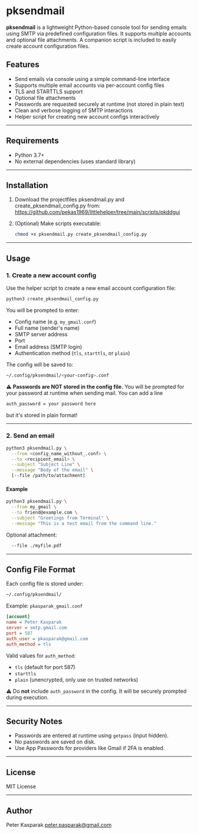 # pksendmail

**pksendmail** is a lightweight Python-based console tool for sending emails using SMTP via predefined configuration files. It supports multiple accounts and optional file attachments. A companion script is included to easily create account configuration files.

## Features

- Send emails via console using a simple command-line interface
- Supports multiple email accounts via per-account config files
- TLS and STARTTLS support
- Optional file attachments
- Passwords are requested securely at runtime (not stored in plain text)
- Clean and verbose logging of SMTP interactions
- Helper script for creating new account configs interactively

---

## Requirements

- Python 3.7+
- No external dependencies (uses standard library)

---

## Installation

1. Download the projectfiles pksendmail.py and create_pksendmail_config.py from: https://github.com/pekas1969/littlehelper/tree/main/scripts/pkddgui

2. (Optional) Make scripts executable:
   ```bash
   chmod +x pksendmail.py create_pksendmail_config.py
   ```

---

## Usage

### 1. Create a new account config

Use the helper script to create a new email account configuration file:

```bash
python3 create_pksendmail_config.py
```

You will be prompted to enter:

- Config name (e.g. `my_gmail.conf`)
- Full name (sender's name)
- SMTP server address
- Port
- Email address (SMTP login)
- Authentication method (`tls`, `starttls`, or `plain`)

The config will be saved to:

```bash
~/.config/pksendmail/<your-config>.conf
```

⚠️ **Passwords are NOT stored in the config file.** You will be prompted for your password at runtime when sending mail.
You can add a line

```bash
auth_password = your password here
```

but it's stored in plain format!

---

### 2. Send an email

```bash
python3 pksendmail.py \
  --from <config_name_without_.conf> \
  --to <recipient_email> \
  --subject "Subject Line" \
  --message "Body of the email" \
  [--file /path/to/attachment]
```

#### Example

```bash
python3 pksendmail.py \
  --from my_gmail \
  --to friend@example.com \
  --subject "Greetings from Terminal" \
  --message "This is a test email from the command line."
```

Optional attachment:
```bash
  --file ./myfile.pdf
```

---

## Config File Format

Each config file is stored under:

```bash
~/.config/pksendmail/
```

Example: `pkasparak_gmail.conf`

```ini
[account]
name = Peter Kasparak
server = smtp.gmail.com
port = 587
auth_user = pkasparak@gmail.com
auth_method = tls
```

Valid values for `auth_method`:
- `tls` (default for port 587)
- `starttls`
- `plain` (unencrypted, only use on trusted networks)

⚠️ Do **not** include `auth_password` in the config. It will be securely prompted during execution.

---

## Security Notes

- Passwords are entered at runtime using `getpass` (input hidden).
- No passwords are saved on disk.
- Use App Passwords for providers like Gmail if 2FA is enabled.

---

## License

MIT License

---

## Author

Peter Kasparak <peter.pasparak@gmail.com>
